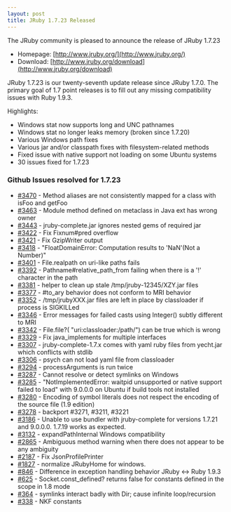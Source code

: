 ```yaml
---
layout: post
title: JRuby 1.7.23 Released
---
```

The JRuby community is pleased to announce the release of JRuby 1.7.23

- Homepage: [http://www.jruby.org/](http://www.jruby.org/)
- Download: [http://www.jruby.org/download](http://www.jruby.org/download)

JRuby 1.7.23 is our twenty-seventh update release since JRuby 1.7.0.  The primary goal of 1.7 point releases is to fill out any missing compatibility issues with Ruby 1.9.3.

Highlights:

- Windows stat now supports long and UNC pathnames
- Windows stat no longer leaks memory (broken since 1.7.20)
- Various Windows path fixes
- Various jar and/or classpath fixes with filesystem-related methods
- Fixed issue with native support not loading on some Ubuntu systems
- 30 issues fixed for 1.7.23


### Github Issues resolved for 1.7.23

<ul>
<li><a href="https://github.com/jruby/jruby/issues/3470">#3470</a> - Method aliases are not consistently mapped for a class with isFoo and getFoo</li>
<li><a href="https://github.com/jruby/jruby/issues/3463">#3463</a> - Module method defined on metaclass in Java ext has wrong owner</li>
<li><a href="https://github.com/jruby/jruby/issues/3443">#3443</a> - jruby-complete.jar ignores nested gems of required jar</li>
<li><a href="https://github.com/jruby/jruby/pull/3422">#3422</a> - Fix Fixnum#pred overflow</li>
<li><a href="https://github.com/jruby/jruby/pull/3421">#3421</a> - Fix GzipWriter output</li>
<li><a href="https://github.com/jruby/jruby/issues/3418">#3418</a> - "FloatDomainError: Computation results to 'NaN'(Not a Number)"</li>
<li><a href="https://github.com/jruby/jruby/issues/3401">#3401</a> - File.realpath on uri-like paths fails</li>
<li><a href="https://github.com/jruby/jruby/issues/3392">#3392</a> - Pathname#relative_path_from failing when there is a '!' character in the path</li>
<li><a href="https://github.com/jruby/jruby/issues/3381">#3381</a> - helper to clean up stale /tmp/jruby-12345/XZY.jar files </li>
<li><a href="https://github.com/jruby/jruby/issues/3377">#3377</a> - #to_ary behavior does not conform to MRI behavior</li>
<li><a href="https://github.com/jruby/jruby/issues/3352">#3352</a> - /tmp/jrubyXXX.jar files are left in place by classloader if process is SIGKILLed</li>
<li><a href="https://github.com/jruby/jruby/issues/3346">#3346</a> - Error messages for failed casts using Integer() subtly different to MRI</li>
<li><a href="https://github.com/jruby/jruby/issues/3342">#3342</a> - File.file?( "uri:classloader:/path/") can be true which is wrong </li>
<li><a href="https://github.com/jruby/jruby/pull/3329">#3329</a> - Fix java_implements for multiple interfaces</li>
<li><a href="https://github.com/jruby/jruby/issues/3307">#3307</a> - jruby-complete-1.7.x comes with yaml ruby files from yecht.jar which conflicts with stdlib</li>
<li><a href="https://github.com/jruby/jruby/issues/3306">#3306</a> - psych can not load yaml file from classloader</li>
<li><a href="https://github.com/jruby/jruby/issues/3294">#3294</a> - processArguments is run twice</li>
<li><a href="https://github.com/jruby/jruby/issues/3287">#3287</a> - Cannot resolve or detect symlinks on Windows</li>
<li><a href="https://github.com/jruby/jruby/issues/3285">#3285</a> - "NotImplementedError: waitpid unsupported or native support failed to load" with 9.0.0.0 on Ubuntu if build tools not installed</li>
<li><a href="https://github.com/jruby/jruby/issues/3280">#3280</a> -  Encoding of symbol literals does not respect the encoding of the source file (1.9 edition) </li>
<li><a href="https://github.com/jruby/jruby/pull/3278">#3278</a> - backport #3271, #3211, #3221</li>
<li><a href="https://github.com/jruby/jruby/issues/3186">#3186</a> - Unable to use bundler with jruby-complete for versions 1.7.21 and 9.0.0.0. 1.7.19 works as expected.</li>
<li><a href="https://github.com/jruby/jruby/issues/3132">#3132</a> - expandPathInternal Windows compatibility</li>
<li><a href="https://github.com/jruby/jruby/issues/2865">#2865</a> - Ambiguous method warning when there does not appear to be any ambiguity</li>
<li><a href="https://github.com/jruby/jruby/pull/2187">#2187</a> - Fix JsonProfilePrinter</li>
<li><a href="https://github.com/jruby/jruby/pull/1827">#1827</a> - normalize JRubyHome for windows.</li>
<li><a href="https://github.com/jruby/jruby/issues/846">#846</a> - Difference in exception handling behavior JRuby <-> Ruby 1.9.3</li>
<li><a href="https://github.com/jruby/jruby/issues/625">#625</a> - Socket.const_defined? returns false for constants defined in the scope in 1.8 mode</li>
<li><a href="https://github.com/jruby/jruby/issues/364">#364</a> - symlinks interact badly with Dir; cause infinite loop/recursion</li>
<li><a href="https://github.com/jruby/jruby/issues/338">#338</a> - NKF constants</li>
</ul>
